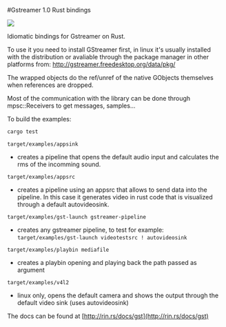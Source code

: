 #Gstreamer 1.0 Rust bindings

[![](http://meritbadge.herokuapp.com/gstreamer)](https://crates.io/crates/gstreamer)

Idiomatic bindings for Gstreamer on Rust.

To use it you need to install GStreamer first, in linux it's usually installed with the distribution or avaliable through the package manager in other platforms from: http://gstreamer.freedesktop.org/data/pkg/

The wrapped objects do the ref/unref of the native GObjects themselves when references are dropped.

Most of the communication with the library can be done through mpsc::Receivers to get messages, samples...

To build the examples:

```bash
cargo test
``` 

`target/examples/appsink`

- creates a pipeline that opens the default audio input and calculates the rms of the incomming sound.

`target/examples/appsrc`

- creates a pipeline using an appsrc that allows to send data into the pipeline. In this case it generates video in rust code that is visualized through a default autovideosink.

`target/examples/gst-launch gstreamer-pìpeline`

- creates any gstreamer pipeline, to test for example: `target/examples/gst-launch videotestsrc ! autovideosink`

`target/examples/playbin mediafile`

- creates a playbin opening and playing back the path passed as argument

`target/examples/v4l2`

- linux only, opens the default camera and shows the output through the default video sink (uses autovideosink)


The docs can be found at [http://rin.rs/docs/gst](http://rin.rs/docs/gst)

